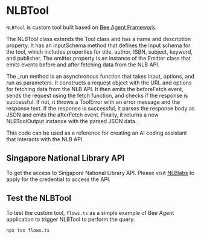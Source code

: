 # NLBTool

`NLBTool` is custom tool built based on [Bee Agent Framework](https://i-am-bee.github.io/bee-agent-framework/#/). 

The NLBTool class extends the Tool class and has a name and description property. It has an inputSchema method that defines the input schema for the tool, which includes properties for title, author, ISBN, subject, keyword, and publisher. The emitter property is an instance of the Emitter class that emits events before and after fetching data from the NLB API.

The _run method is an asynchronous function that takes input, options, and run as parameters. It constructs a request object with the URL and options for fetching data from the NLB API. It then emits the beforeFetch event, sends the request using the fetch function, and checks if the response is successful. If not, it throws a ToolError with an error message and the response text. If the response is successful, it parses the response body as JSON and emits the afterFetch event. Finally, it returns a new NLBToolOutput instance with the parsed JSON data.

This code can be used as a reference for creating an AI coding assistant that interacts with the NLB API.

## Singapore National Library API

To get the access to Singapore National Library API. Please visit [NLBlabs](https://www.nlb.gov.sg/main/partner-us/contribute-and-create-with-us/NLBLabs) to apply for the credential to access the API. 

## Test the NLBTool
To test the custom tool, `flows.ts` as a simple example of Bee Agent application to trigger NLBTool to perform the query.
```
npx tsx flows.ts